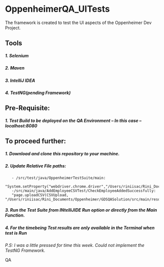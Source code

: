 # OppenheimerQA_UITests

The framework is created to test the UI aspects of the Oppenheimer Dev Project.

## Tools
##### 1. Selenium
##### 2. Maven
##### 3. IntelliJ IDEA
##### 4. TestNG(pending Framework)

## Pre-Requisite:
##### 1. Test Build to be deployed on the QA Environment – In this case – localhost:8080

## To proceed further:

##### 1. Download and clone this repository to your machine. 
##### 2. Update Relative File paths:
       - /src/test/java/OppenheimerTestSuite/main:
       "System.setProperty("webdriver.chrome.driver","/Users/riniisac/Rini_Documents/Oppenheimer/seleniumDependencies/drivers/chromedriver");"
       -/src/main/java/AddEmployeeCSVTest/CheckEmployeeAddedSuccessfully:
       "page.uploadCSV(CSVUpload, "/Users/riniisac/Rini_Documents/Oppenheimer/GDSQASolution/src/main/resources/ValidCSV/Valid.csv");"
##### 3. Run the Test Suite from INtelliJIDE Run option or directly from the Main Function. 




##### 4. For the timebeing Test results are only available in the Terminal when test is Run

_P.S: I was a little pressed for time this week. Could not implement the TestNG Framework._

QA
